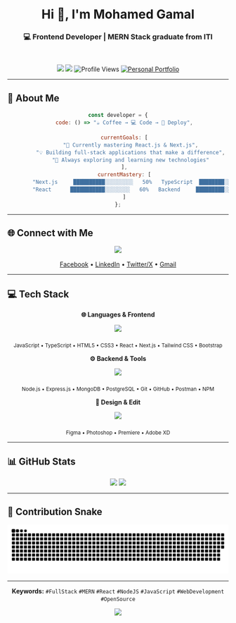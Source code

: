 <h1 align="center">Hi 👋, I'm Mohamed Gamal</h1>
<h3 align="center">💻 Frontend Developer | MERN Stack graduate from ITI</h3>

<div align="center">
<br />
<p align="center">
  <img src="https://img.shields.io/badge/Passion-React.js_&_Next.js-ff6b6b?style=for-the-badge&logoColor=white" />
  <img src="https://img.shields.io/badge/Lives_In-Cairo, EG-success?style=for-the-badge" />
  <img src="https://komarev.com/ghpvc/?username=mo0hamed-shoaib&label=Views&color=a855f7&style=for-the-badge" alt="Profile Views" />
  <a href="https://mohamedgamal-loom.vercel.app/" target="_blank" rel="noopener noreferrer">
    <img src="https://img.shields.io/badge/Portfolio-View-000000?style=for-the-badge&logoColor=white" alt="Personal Portfolio">
  </a>
</p>

</div>

---

## 💫 About Me

<div align="center">

```javascript
const developer = {
    code: () => "☕ Coffee → 💻 Code → 🚀 Deploy",
    
    currentGoals: [
        "🌱 Currently mastering React.js & Next.js",
        "💡 Building full-stack applications that make a difference",
        "🎯 Always exploring and learning new technologies"
    ],
    currentMastery: [
        "Next.js     ██████████░░░░░░░░░   50%   TypeScript  ████████░░░░░░░░░░░   30%",
        "React      ███████████░░░░░░░░   60%   Backend     █████████░░░░░░░░░░   35%"
    ]
};
```

</div>

---

## 🌐 Connect with Me
<p align="center">
  <a href="https://go-skill-icons.vercel.app/">
    <img src="https://go-skill-icons.vercel.app/api/icons?i=facebook,linkedin,twitter,gmail&theme=dark&titles=true" />
  </a>
</p>

<p align="center">
  <a href="https://facebook.com/mohamed.jamal84" target="_blank">Facebook</a> •
  <a href="https://linkedin.com/in/mohamed-g-shoaib" target="_blank">LinkedIn</a> •
  <a href="https://x.com/mo0hamed_gamal" target="_blank">Twitter/X</a> •
  <a href="mailto:mohamed.gamal.shoaib@gmail.com" target="_blank">Gmail</a>
</p>

---

## 💻 Tech Stack

<div align="center">

**🌐 Languages & Frontend**
<p align="center">
  <a href="https://go-skill-icons.vercel.app/">
    <img src="https://go-skill-icons.vercel.app/api/icons?i=js,ts,html,css,react,nextjs,tailwind,bootstrap&theme=dark&perline=10&titles=true" />
  </a>
</p>
<p align="center">
  <sub>JavaScript • TypeScript • HTML5 • CSS3 • React • Next.js • Tailwind CSS • Bootstrap</sub>
</p>

**⚙️ Backend & Tools**
<p align="center">
  <a href="https://go-skill-icons.vercel.app/">
    <img src="https://go-skill-icons.vercel.app/api/icons?i=nodejs,express,mongodb,postgresql,git,github,postman,npm&theme=dark&perline=10&titles=true" />
  </a>
</p>
<p align="center">
  <sub>Node.js • Express.js • MongoDB • PostgreSQL • Git • GitHub • Postman • NPM</sub>
</p>

**🎨 Design & Edit**
<p align="center">
  <a href="https://go-skill-icons.vercel.app/">
    <img src="https://go-skill-icons.vercel.app/api/icons?i=figma,ps,pr,xd&theme=dark&perline=4&titles=true" />
  </a>
</p>
<p align="center">
  <sub>Figma • Photoshop • Premiere • Adobe XD</sub>
</p>

</div>

---

## 📊 GitHub Stats
<div align="center">
  <img src="https://github-readme-stats.vercel.app/api/top-langs/?username=mo0hamed-shoaib&theme=radical&hide_border=true&include_all_commits=true&count_private=true&layout=compact" height="170" />
  <img src="https://nirzak-streak-stats.vercel.app/?user=mo0hamed-shoaib&theme=radical&hide_border=true" height="165"/>
</div>

---

## 🐍 Contribution Snake
<p align="center">
  <img src="https://raw.githubusercontent.com/mo0hamed-shoaib/mo0hamed-shoaib/output/github-contribution-grid-snake-radical.svg" alt="Snake animation" />
</p>

---

<div align="center">
  
  
  **Keywords:** `#FullStack` `#MERN` `#React` `#NodeJS` `#JavaScript` `#WebDevelopment` `#OpenSource`
  
  <img src="https://capsule-render.vercel.app/api?type=waving&color=gradient&customColorList=6,11,20&height=80&section=footer&text=Thanks%20for%20Visiting%20my%20Profile,%20Happy%20Coding%20💗&fontSize=22&fontColor=fff&animation=twinkling" />
</div>
